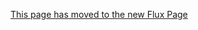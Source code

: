 [This page has moved to the new Flux Page](../../about/Secure-Data-Environment/Infrastructure/IAC/FluxCD.md)